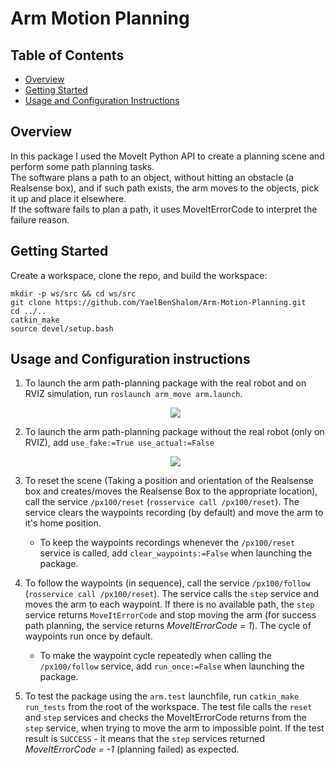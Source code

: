 # Arm Motion Planning


## Table of Contents

- [Overview](#overview)
- [Getting Started](#getting-started)
- [Usage and Configuration Instructions](#usage-and-configuration-instructions)


## Overview

In this package I used the MoveIt Python API to create a planning scene and perform some path planning tasks.<br>
The software plans a path to an object, without hitting an obstacle (a Realsense box), and if such path exists, the arm moves to the objects, pick it up and place it elsewhere.<br>
If the software fails to plan a path, it uses MoveItErrorCode to interpret the failure reason.


## Getting Started

Create a workspace, clone the repo, and build the workspace:
```
mkdir -p ws/src && cd ws/src
git clone https://github.com/YaelBenShalom/Arm-Motion-Planning.git
cd ../..
catkin_make
source devel/setup.bash 
```


## Usage and Configuration instructions

1. To launch the arm path-planning package with the real robot and on RVIZ simulation, run `roslaunch arm_move arm.launch`.

    <p align="center">
        <img align="center" src="https://github.com/YaelBenShalom/Arm-Motion-Planning/blob/master/GIFs/arm_move.gif">
    </p>

2. To launch the arm path-planning package without the real robot (only on RVIZ), add `use_fake:=True use_actual:=False`

    <p align="center">
        <img align="center" src="https://github.com/YaelBenShalom/Arm-Motion-Planning/blob/master/GIFs/arm_move_rviz.gif">
    </p>

3. To reset the scene (Taking a position and orientation of the Realsense box and creates/moves the Realsense Box to the appropriate location), call the service `/px100/reset` (`rosservice call /px100/reset`). The service clears the waypoints recording (by default) and move the arm to it's home position.

    - To keep the waypoints recordings whenever the `/px100/reset` service is called, add `clear_waypoints:=False` when launching the package.

4. To follow the waypoints (in sequence), call the service `/px100/follow` (`rosservice call /px100/reset`). The service calls the `step` service and moves the arm to each waypoint. If there is no available path, the `step` service returns `MoveItErrorCode` and stop moving the arm (for success path planning, the service returns *MoveItErrorCode = 1*). The cycle of waypoints run once by default.

    - To make the waypoint cycle repeatedly when calling the `/px100/follow` service, add `run_once:=False` when launching the package.

5. To test the package using the `arm.test` launchfile, run `catkin_make run_tests` from the root of the workspace. The test file calls the `reset` and `step` services and checks the MoveItErrorCode returns from the `step` service, when trying to move the arm to impossible point. If the test result is `SUCCESS` - it means that the `step` services returned *MoveItErrorCode = -1* (planning failed) as expected.
